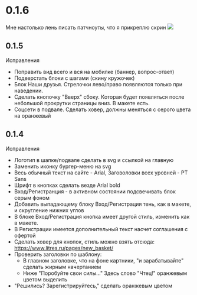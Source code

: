 # 0.1.6
Мне настолько лень писать патчноуты, что я прикреплю скрин
![](https://pp.userapi.com/c847019/v847019553/1b170f/itPhRgU6u38.jpg)
## 0.1.5
Исправления
* Поправить вид всего и вся на мобилке (баннер, вопрос-ответ)
* Подверстать блоки с шагами (скину кружочек)
* Блок Наши друзья. Стрелочки лево/право появляются только при наведении.
* Сделать кнопочку "Вверх" сбоку. Которая будет появляться после небольшой прокрутки страницы вниз. В макете есть.
* Соцсети в подвале. Сделать ховер, должны меняться с серого цвета на оранжевый

## 0.1.4
Исправления
* Логотип в шапке/подвале сделать в svg и ссылкой на главную
* Заменить иконку бургер-меню на svg
* Весь обычный текст на сайте - Arial, Заговоловки всех уровней - PT Sans
* Шрифт в кнопках сделать везде Arial bold 
* Вход/Регистранция - в активном состоянии подсвечивать блок серым фоном
* Добавить выпадающему блоку Вход/Регистрация тень, как в макете, и скругление нижних углов
* В блоке Вход/Регистрация кнопка имеет другой стиль, изменить как в макете.
* В Регистрации имеется дополнительный текст насчет соглашения с офертой
* Сделать ховер для кнопок, стиль можно взять отсюда: https://www.litres.ru/pages/new_basket/
* Проверить заголовки по шаблону:
    * В главном заголовке, что на фоне картники, "и зарабатывайте" сделать жирным начертанием
    * Ниже "Поробуйте свои силы..." Здесь слово "Чтец!" оранжевым цветом выделить 
* "Решились? Зарегистрируйтесь," сделать оранжевым цветом